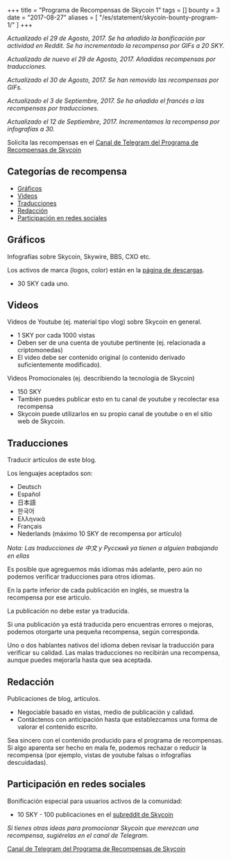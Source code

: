 +++
title = "Programa de Recompensas de Skycoin 1"
tags = []
bounty = 3
date = "2017-08-27"
aliases = [
	"/es/statement/skycoin-bounty-program-1/"
]
+++

*Actualizado el 29 de Agosto, 2017. Se ha añadido la bonificación por
actividad en Reddit. Se ha incrementado la recompensa por GIFs a 20 SKY.*

*Actualizado de nuevo el 29 de Agosto, 2017. Añadidas recompensas por traducciones.*

*Actualizado el 30 de Agosto, 2017. Se han removido las recompensas por GIFs.*

*Actualizado el 3 de Septiembre, 2017. Se ha añadido el francés a las recompensas por traducciones.*

*Actualizado el 12 de Septiembre, 2017. Incrementamos la recompensa por infografías a 30.*

Solicita las recompensas en el [Canal de Telegram del Programa de Recompensas de Skycoin](https://t.me/skycoinbounty)

## Categorías de recompensa

<!-- MarkdownTOC autolink="true" bracket="round" -->

- [Gráficos](#gr%C3%A1ficos)
- [Videos](#videos)
- [Traducciones](#traducciones)
- [Redacción](#redacci%C3%B3n)
- [Participación en redes sociales](#participaci%C3%B3n-en-redes-sociales)

<!-- /MarkdownTOC -->

## Gráficos

Infografías sobre Skycoin, Skywire, BBS, CXO etc.

Los activos de marca (logos, color) están en la [página de descargas](https://www.skycoin.net/downloads).

* 30 SKY cada uno.

## Videos

Videos de Youtube (ej. material tipo vlog) sobre Skycoin en general.

* 1 SKY por cada 1000 vistas
* Deben ser de una cuenta de youtube pertinente (ej. relacionada a criptomonedas)
* El video debe ser contenido original (o contenido derivado suficientemente modificado).

Videos Promocionales (ej. describiendo la tecnología de Skycoin)

* 150 SKY
* También puedes publicar esto en tu canal de youtube y recolectar esa recompensa
* Skycoin puede utilizarlos en su propio canal de youtube o en el sitio web de Skycoin.

## Traducciones

Traducir artículos de este blog.

Los lenguajes aceptados son:

* Deutsch
* Español
* 日本語
* 한국어
* Ελληνικά
* Français
* Nederlands (máximo 10 SKY de recompensa por artículo)

*Nota: Las traducciones de 中文 y Рyсский ya tienen a alguien trabajando en ellas*

Es posible que agreguemos más idiomas más adelante, pero aún no podemos verificar traducciones para otros idiomas.

En la parte inferior de cada publicación en inglés, se muestra la recompensa por ese artículo.

La publicación no debe estar ya traducida.

Si una publicación ya está traducida pero encuentras errores o mejoras,
podemos otorgarte una pequeña recompensa, según corresponda.

Uno o dos hablantes nativos del idioma deben revisar la traducción para verificar su calidad.
Las malas traducciones no recibirán una recompensa, aunque puedes mejorarla hasta que sea aceptada.

## Redacción

Publicaciones de blog, artículos.

* Negociable basado en vistas, medio de publicación y calidad.
* Contáctenos con anticipación hasta que establezcamos una forma de valorar el contenido escrito.

Sea sincero con el contenido producido para el programa de recompensas.
Si algo aparenta ser hecho en mala fe, podemos rechazar o reducir la recompensa
(por ejemplo, vistas de youtube falsas o infografías descuidadas).

## Participación en redes sociales

Bonificación especial para usuarios activos de la comunidad:

* 10 SKY - 100 publicaciones en el [subreddit de Skycoin](https://reddit.com/r/skycoinproject)

*Si tienes otras ideas para promocionar Skycoin que merezcan una recompensa, sugiérelas en el canal de Telegram.*

[Canal de Telegram del Programa de Recompensas de Skycoin](https://t.me/skycoinbounty)
